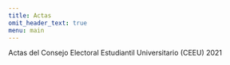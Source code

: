 ```yaml
---
title: Actas
omit_header_text: true
menu: main
---
```


Actas del Consejo Electoral Estudiantil Universitario (CEEU) 2021